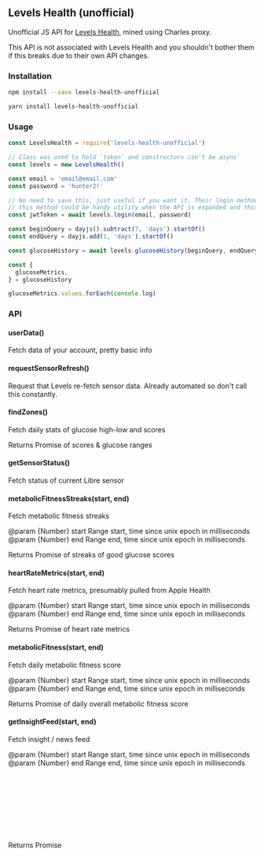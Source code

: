 ## Levels Health (unofficial)

Unofficial JS API for [Levels Health](https://www.levelshealth.com/), mined using Charles proxy.

This API is not associated with Levels Health and you shouldn't bother them if this breaks due to their own API changes.

### Installation

```bash
npm install --save levels-health-unofficial
```

```bash
yarn install levels-health-unofficial
```

### Usage

```javascript
const LevelsHealth = require('levels-health-unofficial')

// Class was used to hold `token` and constructors can't be async`
const levels = new LevelsHealth()

const email = 'email@email.com'
const password = 'hunter2!'

// No need to save this, just useful if you want it. Their login method is AWS Cognito so
// this method could be handy utility when the API is expanded and this lib isn't update.
const jwtToken = await levels.login(email, password)

const beginQuery = dayjs().subtract(7, 'days').startOf()
const endQuery = dayjs.add(1, 'days').startOf()

const glucoseHistory = await levels.glucoseHistory(beginQuery, endQuery)

const {
  glucoseMetrics,
} = glucoseHistory

glucoseMetrics.values.forEach(console.log)
```

### API

#### userData()
Fetch data of your account, pretty basic info

#### requestSensorRefresh()
Request that Levels re-fetch sensor data. Already automated so don't call this constantly.

#### findZones()
Fetch daily stats of glucose high-low and scores

Returns Promise<Object> of scores & glucose ranges

#### getSensorStatus()
Fetch status of current Libre sensor

#### metabolicFitnessStreaks(start, end)
Fetch metabolic fitness streaks

@param {Number} start Range start, time since unix epoch in milliseconds
@param {Number} end Range end, time since unix epoch in milliseconds

Returns Promise<Object> of streaks of good glucose scores

#### heartRateMetrics(start, end)
Fetch heart rate metrics, presumably pulled from Apple Health

@param {Number} start Range start, time since unix epoch in milliseconds
@param {Number} end Range end, time since unix epoch in milliseconds

Returns Promise<Object> of heart rate metrics

#### metabolicFitness(start, end)
Fetch daily metabolic fitness score

@param {Number} start Range start, time since unix epoch in milliseconds
@param {Number} end Range end, time since unix epoch in milliseconds

Returns Promise<Object> of daily overall metabolic fitness score

#### getInsightFeed(start, end)
Fetch insight / news feed

@param {Number} start Range start, time since unix epoch in milliseconds
@param {Number} end Range end, time since unix epoch in milliseconds

Returns Promise<Object> of insights / news feeds

#### glucoseHistory(start, end)
Fetch raw glucose scores of range

@param {Number} start Range start, time since unix epoch in milliseconds
@param {Number} end Range end, time since unix epoch in milliseconds

Returns Promise<Object> of raw glucose scores along with stats
